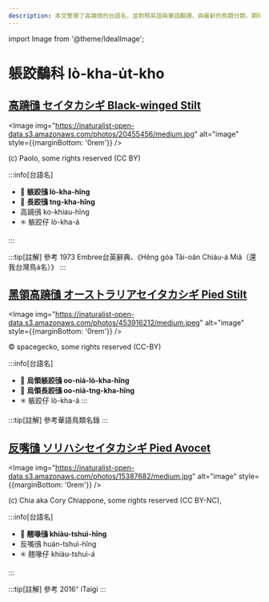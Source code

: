 ```yaml
---
description: 本文整理了高蹺鴴的台語名，並對照英語與華語翻譯，與最新的鳥類分類，期待能夠供未來的台語鳥類圖鑑當作參考
---
```


import Image from '@theme/IdealImage';

# 躼跤鷸科 lò-kha-u̍t-kho

## [高蹺鴴 セイタカシギ Black-winged Stilt](https://ebird.org/species/bkwsti)

<Image img="https://inaturalist-open-data.s3.amazonaws.com/photos/20455456/medium.jpg" alt="image" style={{marginBottom: '0rem'}} />

<div className="image-caption">
(c) Paolo, some rights reserved (CC BY)
</div>

:::info[台語名]

- 🎯 **躼跤鴴 lò-kha-hîng**
- 🎯 **長跤鴴 tng-kha-hîng**
- 高蹺鴴 ko-khiau-hîng
- ✳️ 躼跤仔 lò-kha-á

:::

:::tip[註解]
參考 1973 Embree台英辭典、《Hêng góa Tâi-oân Chiáu-á Miâ（還我台灣鳥á名）》
:::

## [黑領高蹺鴴 オーストラリアセイタカシギ Pied Stilt](https://ebird.org/species/piesti1)

<Image img="https://inaturalist-open-data.s3.amazonaws.com/photos/453916212/medium.jpeg" alt="image" style={{marginBottom: '0rem'}} />

<div className="image-caption">
© spacegecko, some rights reserved (CC-BY)
</div>

:::info[台語名]
- 🎯 **烏領躼跤鴴 oo-niá-lò-kha-hîng**
- 🎯 **烏領長跤鴴 oo-niá-tng-kha-hîng**
- ✳️ 躼跤仔 lò-kha-á
:::

:::tip[註解]
參考華語鳥類名錄
:::

## [反嘴鴴 ソリハシセイタカシギ Pied Avocet](https://ebird.org/species/pieavo1)

<Image img="https://inaturalist-open-data.s3.amazonaws.com/photos/15387682/medium.jpg" alt="image" style={{marginBottom: '0rem'}} />

<div className="image-caption">
(c) Chia aka Cory Chiappone, some rights reserved (CC BY-NC),
</div>

:::info[台語名]

- 🎯 **翹喙鴴 khiàu-tshuì-hîng**
- 反嘴鴴 huán-tshuì-hîng
- ✳️ 翹喙仔 khiàu-tshuì-á

:::

:::tip[註解]
參考 2016⁺ iTaigi
:::
